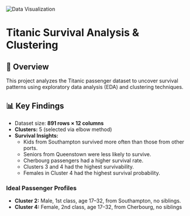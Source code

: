 ![Data Visualization](https://img.shields.io/badge/Data%20Visualization-Tableau-blue?style=for-the-badge&logo=tableau)

# Titanic Survival Analysis & Clustering

## 📌 Overview
This project analyzes the Titanic passenger dataset to uncover survival patterns using exploratory data analysis (EDA) and clustering techniques.

## 📊 Key Findings
- Dataset size: **891 rows × 12 columns**
- **Clusters:** 5 (selected via elbow method)
- **Survival Insights:**
  - Kids from Southampton survived more often than those from other ports.
  - Seniors from Queenstown were less likely to survive.
  - Cherbourg passengers had a higher survival rate.
  - Clusters 3 and 4 had the highest survivability.
  - Females in Cluster 4 had the highest survival probability.

### Ideal Passenger Profiles
- **Cluster 2:** Male, 1st class, age 17–32, from Southampton, no siblings.
- **Cluster 4:** Female, 2nd class, age 17–32, from Cherbourg, no siblings

